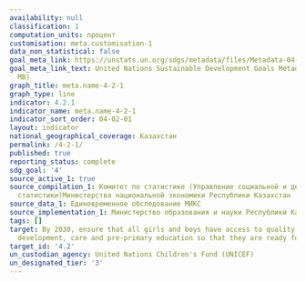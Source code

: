 ```yaml
---
availability: null
classification: 1
computation_units: процент
customisation: meta.customisation-1
data_non_statistical: false
goal_meta_link: https://unstats.un.org/sdgs/metadata/files/Metadata-04-02-01.pdf
goal_meta_link_text: United Nations Sustainable Development Goals Metadata (PDF 4.0
  MB)
graph_title: meta.name-4-2-1
graph_type: line
indicator: 4.2.1
indicator_name: meta.name-4-2-1
indicator_sort_order: 04-02-01
layout: indicator
national_geographical_coverage: Казахстан
permalink: /4-2-1/
published: true
reporting_status: complete
sdg_goal: '4'
source_active_1: true
source_compilation_1: Комитет по статистике (Управление социальной и демографической
  статистики)Министерства национальной экономики Республики Казахстан
source_data_1: Единовременное обследование МИКС
source_implementation_1: Министерство образования и науки Республики Казахстан
tags: []
target: By 2030, ensure that all girls and boys have access to quality early childhood
  development, care and pre-primary education so that they are ready for primary education
target_id: '4.2'
un_custodian_agency: United Nations Children's Fund (UNICEF)
un_designated_tier: '3'
---
```

